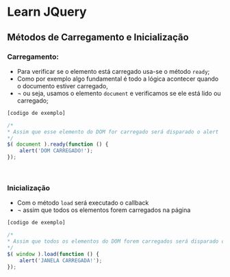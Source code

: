 # Learn JQuery


## Métodos de Carregamento e Inicialização

### Carregamento: 

- Para verificar se o elemento está carregado usa-se o método `ready`;
- Como por exemplo algo fundamental é todo a lógica acontecer quando o documento estiver carregado,
- ¬ ou seja, usamos o elemento `document` e verificamos se ele está lido ou carregado;

```js
[codigo de exemplo]

/*
* Assim que esse elemento do DOM for carregado será disparado o alert
*/ 
$( document ).ready(function () {
	alert('DOM CARREGADO!');
});
```
<br>

### Inicialização 

- Com o método `load` será executado o callback 
- ¬ assim que todos os elementos forem carregados na página

```js
[codigo de exemplo]

/*
* Assim que todos os elementos do DOM forem carregados será disparado o alert
*/ 
$( window ).load(function () {
	alert('JANELA CARREGADA!');
});
```
